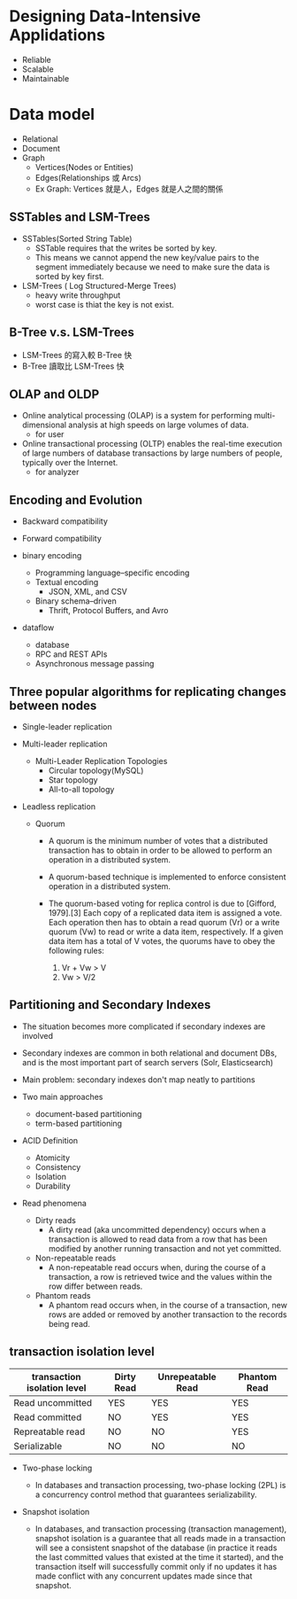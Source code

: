 # Designing Data-Intensive Applidations

- Reliable
- Scalable
- Maintainable

# Data model

- Relational
- Document
- Graph
  - Vertices(Nodes or Entities)
  - Edges(Relationships 或 Arcs)
  - Ex
    Graph:
    Vertices 就是人，Edges 就是人之間的關係

## SSTables and LSM-Trees

- SSTables(Sorted String Table)
  - SSTable requires that the writes be sorted by key.
  - This means we cannot append the new key/value pairs to the segment immediately because we need to make sure the data is sorted by key first.
- LSM-Trees ( Log Structured-Merge Trees)
  - heavy write throughput
  - worst case is thiat the key is not exist.

## B-Tree v.s. LSM-Trees

- LSM-Trees 的寫入較 B-Tree 快
- B-Tree 讀取比 LSM-Trees 快

## OLAP and OLDP

- Online analytical processing (OLAP) is a system for performing multi-dimensional analysis at high speeds on large volumes of data.
  - for user
- Online transactional processing (OLTP) enables the real-time execution of large numbers of database transactions by large numbers of people, typically over the Internet.
  - for analyzer

## Encoding and Evolution

- Backward compatibility
- Forward compatibility

- binary encoding

  - Programming language–specific encoding
  - Textual encoding
    - JSON, XML, and CSV
  - Binary schema–driven
    - Thrift, Protocol Buffers, and Avro

- dataflow
  - database
  - RPC and REST APIs
  - Asynchronous message passing

## Three popular algorithms for replicating changes between nodes

- Single-leader replication
- Multi-leader replication
  - Multi-Leader Replication Topologies
    - Circular topology(MySQL)
    - Star topology
    - All-to-all topology
- Leadless replication

  - Quorum

    - A quorum is the minimum number of votes that a distributed transaction has to obtain in order to be allowed to perform an operation in a distributed system.
    - A quorum-based technique is implemented to enforce consistent operation in a distributed system.
    - The quorum-based voting for replica control is due to [Gifford, 1979].[3] Each copy of a replicated data item is assigned a vote. Each operation then has to obtain a read quorum (Vr) or a write quorum (Vw) to read or write a data item, respectively. If a given data item has a total of V votes, the quorums have to obey the following rules:

      1. Vr + Vw > V
      2. Vw > V/2

## Partitioning and Secondary Indexes

- The situation becomes more complicated if secondary indexes are involved
- Secondary indexes are common in both relational and document DBs, and is the most important part of search servers (Solr, Elasticsearch)
- Main problem: secondary indexes don't map neatly to partitions
- Two main approaches

  - document-based partitioning
  - term-based partitioning

- ACID Definition

  - Atomicity
  - Consistency
  - Isolation
  - Durability

- Read phenomena
  - Dirty reads
    - A dirty read (aka uncommitted dependency) occurs when a transaction is allowed to read data from a row that has been modified by another running transaction and not yet committed.
  - Non-repeatable reads
    - A non-repeatable read occurs when, during the course of a transaction, a row is retrieved twice and the values within the row differ between reads.
  - Phantom reads
    - A phantom read occurs when, in the course of a transaction, new rows are added or removed by another transaction to the records being read.

## transaction isolation level

| transaction isolation level | Dirty Read | Unrepeatable Read | Phantom Read |
| --------------------------- | ---------- | ----------------- | ------------ |
| Read uncommitted            | YES        | YES               | YES          |
| Read committed              | NO         | YES               | YES          |
| Repreatable read            | NO         | NO                | YES          |
| Serializable                | NO         | NO                | NO           |

- Two-phase locking

  - In databases and transaction processing, two-phase locking (2PL) is a concurrency control method that guarantees serializability.

- Snapshot isolation
  - In databases, and transaction processing (transaction management), snapshot isolation is a guarantee that all reads made in a transaction will see a consistent snapshot of the database (in practice it reads the last committed values that existed at the time it started), and the transaction itself will successfully commit only if no updates it has made conflict with any concurrent updates made since that snapshot.
